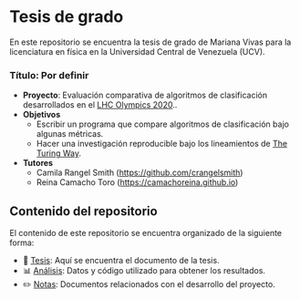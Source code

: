 # Tesis de grado

En este repositorio se encuentra la tesis de grado de Mariana Vivas para la licenciatura en física en la Universidad Central de Venezuela (UCV).

### **Título**: Por definir
* **Proyecto**: Evaluación comparativa de algoritmos de clasificación desarrollados en el [LHC Olympics 2020](https://lhco2020.github.io/homepage/)..
* **Objetivos** 
    * Escribir un programa que compare algoritmos de clasificación bajo algunas métricas.
    * Hacer una investigación reproducible bajo los lineamientos de [The Turing Way](https://the-turing-way.netlify.app/welcome.html).
* **Tutores**
    *   Camila Rangel Smith (https://github.com/crangelsmith)
    *   Reina Camacho Toro (https://camachoreina.github.io)
## Contenido del repositorio
El contenido de este repositorio se encuentra organizado de la siguiente forma:
* :book: [Tesis](Tesis): Aquí se encuentra el documento de la tesis.
* :bar_chart: [Análisis](Analisis): Datos y código utilizado para obtener los resultados.
* :pencil2: [Notas](Notas): Documentos relacionados con el desarrollo del proyecto. 
